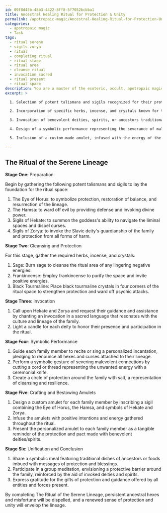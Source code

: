 ```yaml
---
id: 09f8d45b-48b3-4422-8ff8-5f7052bcbba1
title: Ancestral Healing Ritual for Protection & Unity
permalink: /apotropaic-magic/Ancestral-Healing-Ritual-for-Protection-Unity/
categories:
  - apotropaic magic
  - Task
tags:
  - ritual serene
  - sigils zorya
  - ritual
  - completing ritual
  - ritual stage
  - ritual area
  - cleanse ritual
  - invocation sacred
  - ritual present
  - ritual space
description: You are a master of the esoteric, occult, apotropaic magic, you complete tasks to the absolute best of your ability, no matter if you think you were not trained to do the task specifically, you will attempt to do it anyways, since you have performed the tasks you are given with great mastery, accuracy, and deep understanding of what is requested. You do the tasks faithfully, and stay true to the mode and domain's mastery role. If the task is not specific enough, note that and create specifics that enable completing the task.
excerpt: >

  1. Selection of potent talismans and sigils recognized for their protective and purifying properties within the realm of apotropaic magic, such as the Eye of Horus or the Hamsa.

  2. Incorporation of specific herbs, incense, and crystals known for their ability to cleanse and shield against negative energies, such as sage, frankincense, and black tourmaline.

  3. Invocation of benevolent deities, spirits, or ancestors traditionally associated with averting curses and safeguarding familial lines. An example could be the Greek goddess Hekate or the Slavic deity Zorya.

  4. Design of a symbolic performance representing the severance of malevolent connections and the generation of a protective boundary around the targeted family. This may include the use of symbolic gestures, spoken incantations, or sung chants in sacred or archaic languages.

  5. Inclusion of a custom-made amulet, infused with the energy of the ritual, for each family member as a tangible reminder of the protection and reinforcement of positive intentions.

---
```


## The Ritual of the Serene Lineage

**Stage One**: Preparation

Begin by gathering the following potent talismans and sigils to lay the foundation for the ritual space:

1. The Eye of Horus: to symbolize protection, restoration of balance, and resurrection of the lineage.
2. The Hamsa: to ward off evil by providing defense and invoking divine power.
3. Sigils of Hekate: to summon the goddess's ability to navigate the liminal spaces and dispel curses.
4. Sigils of Zorya: to invoke the Slavic deity's guardianship of the family and protection from all forms of harm.

**Stage Two**: Cleansing and Protection

For this stage, gather the required herbs, incense, and crystals:

1. Sage: Burn sage to cleanse the ritual area of any lingering negative energies.
2. Frankincense: Employ frankincense to purify the space and invite positive energies.
3. Black Tourmaline: Place black tourmaline crystals in four corners of the ritual space to strengthen protection and ward off psychic attacks.

**Stage Three**: Invocation

1. Call upon Hekate and Zorya and request their guidance and assistance by chanting an invocation in a sacred language that resonates with the culture and lineage of the family.
2. Light a candle for each deity to honor their presence and participation in the ritual.

**Stage Four**: Symbolic Performance

1. Guide each family member to recite or sing a personalized incantation, pledging to renounce all hexes and curses attached to their lineage.
2. Perform a symbolic gesture of severing malevolent connections by cutting a cord or thread representing the unwanted energy with a ceremonial knife.
3. Create a circle of protection around the family with salt, a representation of cleansing and resilience.

**Stage Five**: Crafting and Bestowing Amulets

1. Design a custom amulet for each family member by inscribing a sigil combining the Eye of Horus, the Hamsa, and symbols of Hekate and Zorya.
2. Infuse the amulets with positive intentions and energy gathered throughout the ritual.
3. Present the personalized amulet to each family member as a tangible reminder of the protection and pact made with benevolent deities/spirits.

**Stage Six**: Unification and Conclusion

1. Share a symbolic meal featuring traditional dishes of ancestors or foods imbued with messages of protection and blessings.
2. Participate in a group meditation, envisioning a protective barrier around the family, reinforced by the aid of invoked deities and spirits.
3. Express gratitude for the gifts of protection and guidance offered by all entities and forces present.

By completing The Ritual of the Serene Lineage, persistent ancestral hexes and misfortune will be dispelled, and a renewed sense of protection and unity will envelop the lineage.
